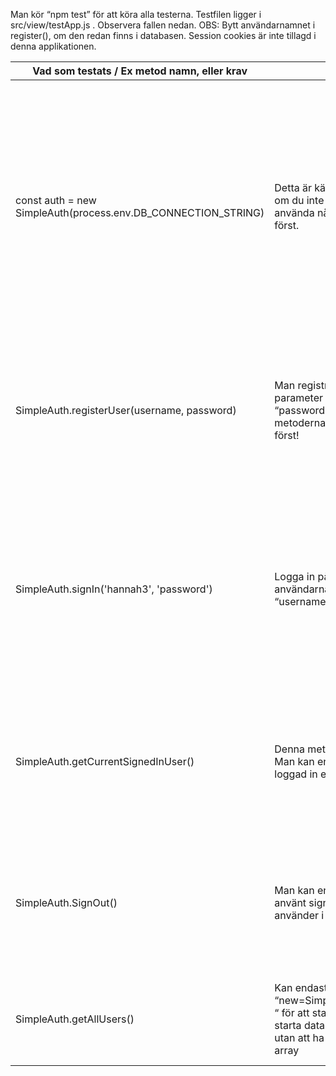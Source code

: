 Man kör “npm test” för att köra alla testerna. Testfilen ligger i src/view/testApp.js . Observera fallen nedan. OBS: Bytt användarnamnet i register(), om den redan finns i databasen. Session cookies är inte tillagd i denna applikationen.

| Vad som testats / Ex metod namn, eller krav | Hur det testats | Testresultat |
| --- | --- | --- |
| const auth = new SimpleAuth(process.env.DB_CONNECTION_STRING) | Detta är kärnan av modulen, du kan inte använda modulen om du inte kopplar det till en mongo databas. Du kan inte använda någon av metoderna utan att koppla till databasen först. | I terminen kommer du att se “Mongoose connection is open.” , “Mongoose connection is disconnected”  eller “Mongoose connection is disconnected due to application termination” beroende på hur du har konfigurerat din databas. Om du har haft rätt databas sträng i parameter (samt rätt databas inställningar) så ska du få ut “Mongoose connection is open”. |
| SimpleAuth.registerUser(username, password) | Man registrera en ny användarnamn med “username” parameter och sedan skriver man ett lösenord med “password” parameter. OBS: Du kan inte använda metoderna nedan om du inte har registrerat en användare först! | Om användaren finns så kommer du få tillbaka ett objekt med information av den skapade användaren. Om användarnamnet redan används, så kommer du få ett mongoose error om att användarnamnet redan finns. |
| SimpleAuth.signIn('hannah3', 'password') | Logga in på existerande användare genom att ange rätt användarnamn och lösenord. Använd parameter “username” och “password”. | Om informationen stämmer kommer du att se i consolen “user logged in”. Denna informationen kommer ifrån authenticateUser(). När en användare är inloggad blir “authenticated=true” (i användare objektet).  Dock finns det ingen test som kollar om den är “true” vid det tillfället. |
| SimpleAuth.getCurrentSignedInUser() | Denna metoden kollar vilken användare som är inloggad. Man kan endast använda denna metoden efter man har loggad in en användare. | Om ett användare är inloggad ska de returnera ett objektet med användare informationen, annars ska resultatet vara “null”. Om användaren är inloggas så ska “authenticated=true” |
| SimpleAuth.SignOut() | Man kan endast använda denna metoden efter man har använt signIn(). Detta bör vara den sista metoden man använder i sitt program. | Metoden returnerar ett objektet med användare info. Om metoden fungerar så ska authenticated=false. Dock kan det uppstå problem med denna metoden om man inte har använt signIn() först, |
| SimpleAuth.getAllUsers() | Kan endast användas efter kan har använt “new=SimpleAuth(process.env.DB_CONNECTION_STRING) “ för att starta applikationen. Detta mste man göra för att starta databasen. Du kan få antalet användare i databasen utan att ha några användare och då får du ut en tom objekt array | Returnerar ett objekt array med alla användare som finns i databasen. Om databasen är tom, så får man ut en tom array. |